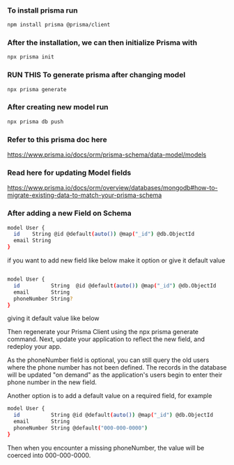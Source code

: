 ### To install prisma run 

```bash
npm install prisma @prisma/client
```

### After the installation, we can then initialize Prisma with

```bash
npx prisma init
```


### RUN THIS To generate prisma after changing model 

```bash
npx prisma generate
```

### After creating new model run
```bash
npx prisma db push
```

### Refer to this prisma doc here

https://www.prisma.io/docs/orm/prisma-schema/data-model/models

### Read here for updating Model fields 
https://www.prisma.io/docs/orm/overview/databases/mongodb#how-to-migrate-existing-data-to-match-your-prisma-schema


### After adding a new Field on Schema 

```bash
model User {
  id    String @id @default(auto()) @map("_id") @db.ObjectId
  email String
}
```

if you want to add new field like below make it option or give it default value

```bash

model User {
  id          String  @id @default(auto()) @map("_id") @db.ObjectId
  email       String
  phoneNumber String?
}
```

giving it default value like below 

Then regenerate your Prisma Client using the npx prisma generate command. Next, update your application to reflect the new field, and redeploy your app.

As the phoneNumber field is optional, you can still query the old users where the phone number has not been defined. The records in the database will be updated "on demand" as the application's users begin to enter their phone number in the new field.

Another option is to add a default value on a required field, for example

```bash
model User {
  id          String @id @default(auto()) @map("_id") @db.ObjectId
  email       String
  phoneNumber String @default("000-000-0000")
}
```

Then when you encounter a missing phoneNumber, the value will be coerced into 000-000-0000.


